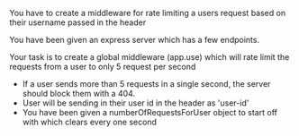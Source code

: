 You have to create a middleware for rate limiting a users request based on their username passed in the header

You have been given an express server which has a few endpoints.

Your task is to create a global middleware (app.use) which will rate limit the requests from a user to only 5 request per second

-   If a user sends more than 5 requests in a single second, the server should block them with a 404.
-   User will be sending in their user id in the header as 'user-id'
-   You have been given a numberOfRequestsForUser object to start off with which clears every one second
